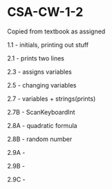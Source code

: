 # CSA-CW-1-2
Copied from textbook as assigned

1.1 - initials, printing out stuff

2.1 - prints two lines

2.3 - assigns variables

2.5 - changing variables

2.7 - variables + strings(prints)

2.7B - ScanKeyboardInt

2.8A - quadratic formula

2.8B - random number

2.9A - 

2.9B -

2.9C -




